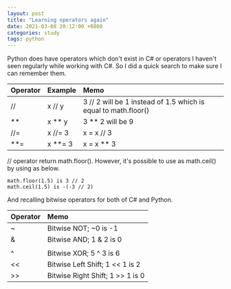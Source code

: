 ```yaml
---
layout: post
title: "Learning operators again"
date: 2021-03-08 20:12:00 +0800
categories: study
tags: python
---
```

Python does have operators which don't exist in C# or operators I haven't seen regularly while working with C#. So I did a quick search to make sure I can remember them.

| Operator | Example | Memo |
|:---------|:--------|:-----|
| //       | x // y  | 3 // 2 will be 1 instead of 1.5 which is equal to math.floor() |
| **       | x ** y  | 3 ** 2 will be 9 |
| //=      | x //= 3 | x = x // 3 |
| **=      | x **= 3 | x = x ** 3 |

// operator return math.floor(). However, it's possible to use as math.ceil() by using as below.
```
math.floor(1.5) is 3 // 2
math.ceil(1.5) is -(-3 // 2)
```


And recalling bitwise operators for both of C# and Python.

| Operator | Memo |
|:---------|:-----|
| ~        | Bitwise NOT; ~0 is -1 |
| &        | Bitwise AND; 1 & 2 is 0 |
| |        | Bitwise OR; 1 & 2 is 3 |
| ^        | Bitwise XOR; 5 ^ 3 is 6 |
| <<       | Bitwise Left Shift; 1 << 1 is 2 |
| >>       | Bitwise Right Shift; 1 >> 1 is 0 |
